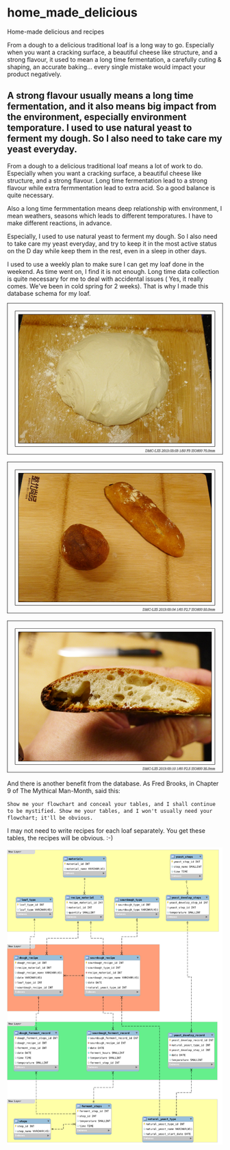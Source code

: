 home_made_delicious
===================

Home-made delicious and recipes

From a dough to a delicious traditional loaf is a long way to go. Especially when you want a cracking surface, a beautiful cheese like structure, and a strong flavour, it used to mean a long time fermentation, a carefully cuting & shaping, an accurate baking... every single mistake would impact your product negatively. 

A strong flavour usually means a long time fermentation, and it also means big impact from the environment, especially environment temporature. I used to use natural yeast to ferment my dough. So I also need to take care my yeast everyday. 
-- 

From a dough to a delicious traditional loaf means a lot of work to do. Especially when you want a cracking surface, a beautiful cheese like structure, and a strong flavour. Long time fermentation lead to a strong flavour while extra fermmentation lead to extra acid. So a good balance is quite necessary. 

Also a long time fermmentation means deep relationship with environment, I mean weathers, seasons which leads to different temporatures. I have to make different reactions, in advance.

Especially, I used to use natural yeast to ferment my dough. So I also need to take care my yeast everyday, and try to keep it in the most active status on the D day while keep them in the rest, even in a sleep in other days.

I used to use a weekly plan to make sure I can get my loaf done in the weekend. As time went on, I find it is not enough.  Long time data collection is quite necessary for me to deal with accidental issues ( Yes, it really comes. We've been in cold spring for 2 weeks). That is why I made this database schema for my loaf.

![dough](./images/P1050068.JPG.png)

![delicious traditional loaf](./images/P1050076.JPG.png)

![Cheese like structure](./images/P1050109.JPG.png)

And there is another benefit from the database. As Fred Brooks, in Chapter 9 of The Mythical Man-Month, said this:

    Show me your flowchart and conceal your tables, and I shall continue to be mystified. Show me your tables, and I won't usually need your flowchart; it'll be obvious.

I may not need to write recipes for each loaf separately. You get these tables, the recipes will be obvious. :-)

![Bread_Baking_Data DB Schema](./images/Bread_Baking_Data_v1.png)
